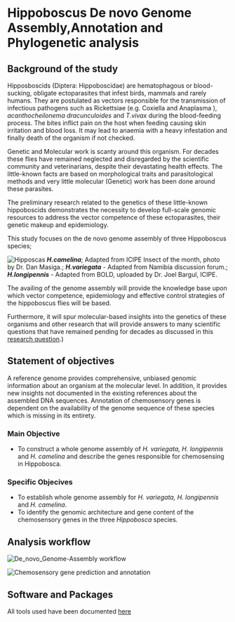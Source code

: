 # Hippoboscus De novo Genome Assembly,Annotation and Phylogenetic analysis


## Background of the study

Hipposboscids (Diptera: Hippoboscidae) are hematophagous or blood-sucking, obligate ectoparasites that infest birds, mammals and rarely humans. They are postulated as vectors responsible for the transmission of infectious pathogens such as Rickettsiae (e.g. Coxiella and Anaplasma ), *acanthocheilonema dracunculoides* and *T.vivax* during the blood-feeding process. The bites inflict pain on the host when feeding causing skin irritation and blood loss. It may lead to anaemia with a heavy infestation and finally death of the organism if not checked.

Genetic and Molecular work is scanty around this organism. For decades these flies have remained neglected and disregarded by the scientific community and veterinarians, despite their devastating health effects. The little-known facts are based on morphological traits and parasitological methods and very little molecular (Genetic) work has been done around these parasites. 

The preliminary research related to the genetics of these little-known hippoboscids demonstrates the necessity to develop full-scale genomic resources to address the vector competence of these ectoparasites, their genetic makeup and epidemiology.

This study focuses on the de novo genome assembly of three Hippoboscus species;

![Hipposcas](https://user-images.githubusercontent.com/60787991/210814031-8cc59cd8-8813-4046-9544-dbbe086fc360.png)
***H.camelina***; Adapted from ICIPE Insect of the month, photo by Dr. Dan Masiga.; ***H.variegata*** - Adapted from Namibia discussion forum.; ***H.longipennis*** - Adapted from BOLD, uploaded by Dr. Joel Bargul, ICIPE.


The availing of the genome assembly will provide the knowledge base upon which vector competence, epidemiology and effective control strategies of the hippoboscus flies will be based. 

Furthermore, it will spur molecular-based insights into the genetics of these organisms and other research that will provide answers to many scientific questions that have remained pending for decades as discussed in this [research question](https://github.com/fredrickkebaso/Hippobosca-De-novo-Genome-Assembly/blob/main/documents/Literature/Research%20question%20or%20Gaps.md).)


 ## Statement of objectives

A reference genome provides comprehensive, unbiased genomic information about an organism at the molecular level. In addition, it provides new insights not documented in the existing references about the assembled DNA sequences. Annotation of chemosensory genes is dependent on the availability of the genome sequence of these species which is missing in its entirety. 

### Main Objective 

- To construct a whole genome assembly of *H. variegata, H. longipennis* and *H. camelina* and describe the genes responsible for chemosensing in Hippobosca.

### Specific Objecives

- To establish whole genome assembly for *H. variegata, H. longipennis* and *H. camelina*.
- To identify the genomic architecture and gene content of the chemosensory genes in the three *Hippobosca* species.

## Analysis workflow

![De_novo_Genome-Assembly workflow](https://user-images.githubusercontent.com/60787991/210818804-4b2e1f3a-d8b8-4eee-8788-8411f8b62c65.jpeg)

![Chemosensory gene prediction and annotation](https://user-images.githubusercontent.com/60787991/210818922-12183653-71f9-4738-9ca6-2a5be8ac62e2.jpeg)


## Software and Packages

All tools used have been documented [here](https://github.com/fredrickkebaso/Hippobosca-De-novo-Genome-Assembly/blob/main/tools%20(software%20packages).md)
